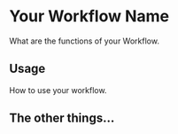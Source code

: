 # Your Workflow Name

What are the functions of your Workflow.

## Usage

How to use your workflow.

## The other things...